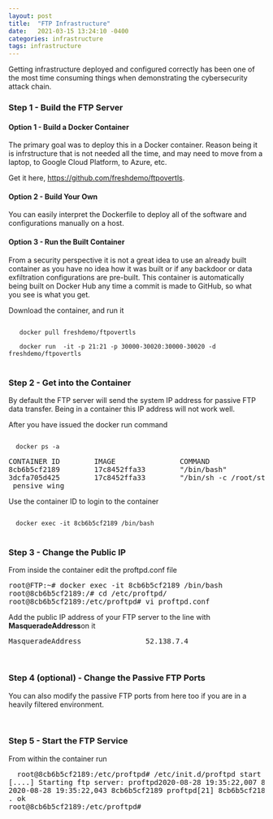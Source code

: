 ```yaml
---
layout: post
title:  "FTP Infrastructure"
date:   2021-03-15 13:24:10 -0400
categories: infrastructure 
tags: infrastructure
---
```

<p>
Getting infrastructure deployed and configured correctly has been one of the most time consuming things when demonstrating the cybersecurity attack chain.
</p>


<h3>Step 1 - Build the FTP Server</h3>


<h4>Option 1 - Build a Docker Container</h4>

<p>
The primary goal was to deploy this in a Docker container. Reason being it is infrstructure that is not needed all the time, and may need to move from a laptop, to Google Cloud Platform, to Azure, etc.
</p>

<p>
Get it here, <a href="https://github.com/freshdemo/ftpovertls" target="_blank">https://github.com/freshdemo/ftpovertls</a>.
</p>

<h4>Option 2 - Build Your Own</h4>

<p>
You can easily interpret the Dockerfile to deploy all of the software and configurations manually on a host.
</p>

<h4>Option 3 - Run the Built Container</h4>

<p>
From a security perspective it is not a great idea to use an already built container as you have no idea how it was built or if any backdoor or data exfiltration configurations are pre-built. This container is automatically being built on Docker Hub any time a commit is made to GitHub, so what you see is what you get.
</p>

<p>
Download the container, and run it
</p>
<code>
   docker pull freshdemo/ftpovertls<br>
   docker run  -it -p 21:21 -p 30000-30020:30000-30020 -d freshdemo/ftpovertls
</code>
<br>

<h3>Step 2 - Get into the Container</h3>

<p>
By default the FTP server will send the system IP address for passive FTP data transfer. Being in a container this IP address will not work well.
</p>

<p>
After you have issued the docker run command
</p>
<code>
  docker ps -a
</code>
<pre>
CONTAINER ID        IMAGE               COMMAND                  CREATED             STATUS                    PORTS               NAMES
8cb6b5cf2189        17c8452ffa33        "/bin/bash"              3 weeks ago         Exited (0) 37 hours ago                       optimistic_brattain
3dcfa705d425        17c8452ffa33        "/bin/sh -c /root/st…"   3 weeks ago         Exited (0) 3 weeks ago
 pensive_wing
</pre>


<p>
Use the container ID to login to the container
</p>
<code>
  docker exec -it 8cb6b5cf2189 /bin/bash
</code>
<br>

<h3>Step 3 - Change the Public IP</h3>


<p>
From inside the container edit the proftpd.conf file
</p>
<pre>
root@FTP:~# docker exec -it 8cb6b5cf2189 /bin/bash
root@8cb6b5cf2189:/# cd /etc/proftpd/
root@8cb6b5cf2189:/etc/proftpd# vi proftpd.conf
</pre>

<p>
Add the public IP address of your FTP server to the line with <b>MasqueradeAddress</b>on it
</p>

<pre>
MasqueradeAddress               52.138.7.4
</pre>
<br>

<h3>Step 4 (optional) - Change the Passive FTP Ports</h3>


<p>
You can also modify the passive FTP ports from here too if you are in a heavily filtered environment.
</p>
<br>

<h3>Step 5 - Start the FTP Service</h3>

<p>
From within the container run
</p>

<pre>
  root@8cb6b5cf2189:/etc/proftpd# /etc/init.d/proftpd start
[....] Starting ftp server: proftpd2020-08-28 19:35:22,007 8cb6b5cf2189 proftpd[21]: processing configuration directory '/etc/proftpd/conf.d/'
2020-08-28 19:35:22,043 8cb6b5cf2189 proftpd[21] 8cb6b5cf2189: 172.17.0.2:21 masquerading as 52.138.7.4
. ok 
root@8cb6b5cf2189:/etc/proftpd#
</pre>


<!-- Cloudflare Web Analytics --><script defer src='https://static.cloudflareinsights.com/beacon.min.js' data-cf-beacon='{"token": "3ff248322f9d497f8802ebf7d47130c1"}'></script><!-- End Cloudflare Web Analytics -->
